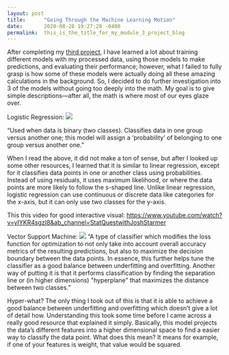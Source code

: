 ```yaml
---
layout: post
title:      "Going Through the Machine Learning Motion"
date:       2020-08-28 19:27:28 -0400
permalink:  this_is_the_title_for_my_module_3_project_blog
---
```



After completing my [third project]( https://github.com/JohnPaulHernandezAlcala/Bank-Targeted-Marketing), I have learned a lot about training different models with my processed data, using those models to make predictions, and evaluating their performance; however, what I failed to fully grasp is how some of these models were actually doing all these amazing calculations in the background. So, I decided to do further investigation into 3 of the models without going too deeply into the math. My goal is to give simple descriptions—after all, the math is where most of our eyes glaze over.

Logistic Regression: 
![]( https://miro.medium.com/max/1428/1*Vd9ZTC1zWJPtV7iXPMJk1Q.png)

“Used when data is binary (two classes). Classifies data in one group versus another one; this model will assign a ‘probability’ of belonging to one group versus another one.”

When I read the above, it did not make a ton of sense, but after I looked up some other resources, I learned that it is similar to linear regression, except for it classifies data points in one or another class using probabilities. Instead of using residuals, it uses maximum likelihood, or where the data points are more likely to follow the s-shaped line. Unlike linear regression, logistic regression can use continuous or discrete data like categories for the x-axis, but it can only use two classes for the y-axis.

This this video for good interactive visual: https://www.youtube.com/watch?v=yIYKR4sgzI8&ab_channel=StatQuestwithJoshStarmer

Vector Support Machine:
![]( https://i.imgur.com/WuxyO.png)
“A type of classifier which modifies the loss function for optimization to not only take into account overall accuracy metrics of the resulting predictions, but also to maximize the decision boundary between the data points. In essence, this further helps tune the classifier as a good balance between underfitting and overfitting. Another way of putting it is that it performs classification by finding the separation line or (in higher dimensions) "hyperplane" that maximizes the distance between two classes.”

Hyper-what? The only thing I took out of this is that it is able to achieve a good balance between underfitting and overfitting which doesn’t give a lot of detail how. Understanding this took some time before I came across a really good resource that explained it simply. Basically, this model projects the data’s different features into a higher dimensional space to find a easier way to classify the data point. What does this mean? It means for example, if one of your features is weight, that value would be squared.

